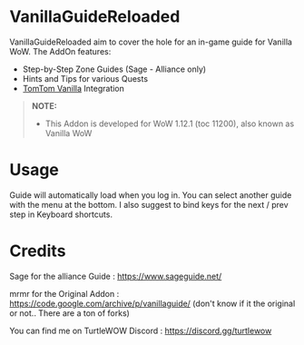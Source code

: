 VanillaGuideReloaded
====================
VanillaGuideReloaded aim to cover the hole for an in-game guide for Vanilla WoW. The AddOn features:

* Step-by-Step Zone Guides (Sage - Alliance only)
* Hints and Tips for various Quests
* [TomTom Vanilla](https://github.com/cralor/TomTomVanilla) Integration

> **NOTE:**
>
> - This Addon is developed for WoW 1.12.1 (toc 11200), also known as Vanilla WoW 
>

Usage
=====
Guide will automatically load when you log in.
You can select another guide with the menu at the bottom.
I also suggest to bind keys for the next / prev step in Keyboard shortcuts.

Credits
=======
Sage for the alliance Guide : https://www.sageguide.net/

mrmr for the Original Addon : https://code.google.com/archive/p/vanillaguide/ (don't know if it the original or not.. There are a ton of forks)

You can find me on TurtleWOW Discord : https://discord.gg/turtlewow